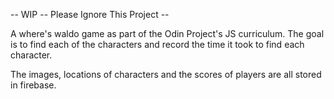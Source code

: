 -- WIP -- Please Ignore This Project --

A where's waldo game as part of the Odin Project's JS curriculum. The goal is to find each of the characters and record the time it took to find each character.

The images, locations of characters and the scores of players are all stored in firebase.
